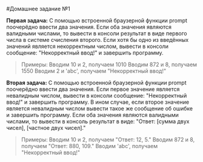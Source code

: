 #Домашнее задание №1

**Первая задача:** С помощью встроенной браузерной функции prompt поочерёдно ввести два значения. Если оба значения являются валидными числами, то вывести в консоли результат в виде первого числа в системе счисления второго.
Если хотя бы одно из введённых значений является некорректным числом, вывести в консоли сообщение: "Некорректный ввод!" и завершить программу.
> Примеры:
Вводим 10 и 2, получаем 1010
Вводим 872 и 8, получаем 1550
Вводим 2 и 'abc', получаем "Некорректный ввод!"

**Вторая задача:** С помощью встроенной браузерной функции prompt поочерёдно ввести два значения. Если первое значение является невалидным числом, вывести в консоли сообщение: "Некорректный ввод!" и завершить программу. В ином случае, если второе значение является невалидным числом вывести такое же сообщение об ошибке и завершить программу. Если оба значения являются валидными числами, то вывести в консоль результат в виде: "Ответ: [сумма двух чисел], [частное двух чисел]."
> Примеры:
Вводим 10 и 2, получаем "Ответ: 12, 5."
Вводим 872 и 8, получаем "Ответ: 880, 109."
Вводим 'abc', получаем "Некорректный ввод!"
